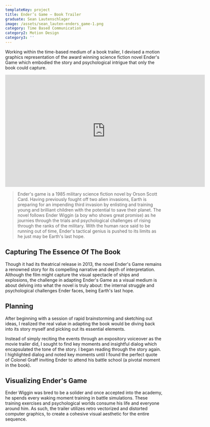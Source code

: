 ```yaml
---
templateKey: project
title: Ender’s Game — Book Trailer
graduate: Sean Lautenschlager
image: /assets/sean_lauten-enders_game-1.png
category: Time Based Communication
category2: Motion Design
category3: ''
---
```

Working within the time-based medium of a book trailer, I devised a motion graphics representation of the award winning science fiction novel Ender's Game which embodied the story and psychological intrigue that only the book could capture.

<iframe src="https://player.vimeo.com/video/https://vimeo.com/208864427" width="640" height="360" frameborder="0" webkitallowfullscreen mozallowfullscreen allowfullscreen></iframe>

> Ender's game is a 1985 military science fiction novel by Orson Scott Card. Having previously fought off two alien invasions, Earth is preparing for an impending third invasion by enlisting and training young and brilliant children with the potential to save their planet. The novel follows Ender Wiggin (a boy who shows great promise) as he journies through the trials and psychological challenges of rising through the ranks of the military. With the human race said to be running out of time, Ender's tactical genius is pushed to its limits as he just may be Earth's last hope.

## Capturing The Essence Of The Book

Though it had its theatrical release in 2013, the novel Ender's Game remains a renowned story for its compelling narrative and depth of interpretation. Although the film might capture the visual spectacle of ships and explosions, the challenge in adapting Ender's Game as a visual medium is about delving into what the novel is truly about: the internal struggle and psychological challenges Ender faces, being Earth's last hope.

## Planning

After beginning with a session of rapid brainstorming and sketching out ideas, I realized the real value in adapting the book would be diving back into its story myself and picking out its essential elements.

Instead of simply reciting the events through an expository voiceover as the movie trailer did, I sought to find key moments and insightful dialog which encapsulated the tone of the story. I began reading through the story again. I highlighted dialog and noted key moments until I found the perfect quote of Colonel Graff inviting Ender to attend his battle school (a pivotal moment in the book).

## Visualizing Ender's Game

Ender Wiggin was bred to be a solider and once accepted into the academy, he spends every waking moment training in battle simulations. These training exercises and psychological worlds consume his life and everyone around him. As such, the trailer utilizes retro vectorized and distorted computer graphics, to create a cohesive visual aesthetic for the entire sequence.
